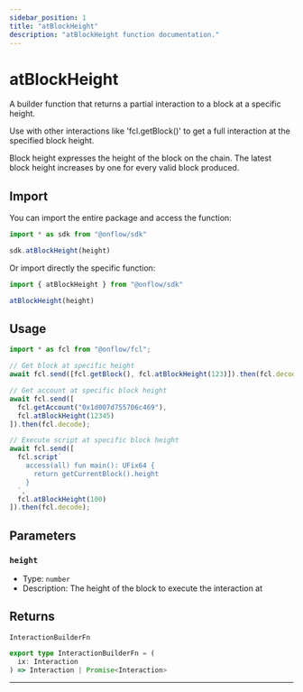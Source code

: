 ```yaml
---
sidebar_position: 1
title: "atBlockHeight"
description: "atBlockHeight function documentation."
---
```


<!-- THIS DOCUMENT IS AUTO-GENERATED FROM [onflow/sdk/src/build/build-at-block-height.ts](https://github.com/onflow/fcl-js/tree/master/packages/sdk/src/build/build-at-block-height.ts). DO NOT EDIT MANUALLY -->

# atBlockHeight

A builder function that returns a partial interaction to a block at a specific height.

Use with other interactions like 'fcl.getBlock()' to get a full interaction at the specified block height.

Block height expresses the height of the block on the chain. The latest block height increases by one for every valid block produced.

## Import

You can import the entire package and access the function:

```typescript
import * as sdk from "@onflow/sdk"

sdk.atBlockHeight(height)
```

Or import directly the specific function:

```typescript
import { atBlockHeight } from "@onflow/sdk"

atBlockHeight(height)
```

## Usage

```typescript
import * as fcl from "@onflow/fcl";

// Get block at specific height
await fcl.send([fcl.getBlock(), fcl.atBlockHeight(123)]).then(fcl.decode);

// Get account at specific block height
await fcl.send([
  fcl.getAccount("0x1d007d755706c469"),
  fcl.atBlockHeight(12345)
]).then(fcl.decode);

// Execute script at specific block height
await fcl.send([
  fcl.script`
    access(all) fun main(): UFix64 {
      return getCurrentBlock().height
    }
  `,
  fcl.atBlockHeight(100)
]).then(fcl.decode);
```

## Parameters

### `height` 

- Type: `number`
- Description: The height of the block to execute the interaction at



## Returns

`InteractionBuilderFn`

```typescript
export type InteractionBuilderFn = (
  ix: Interaction
) => Interaction | Promise<Interaction>
```

---